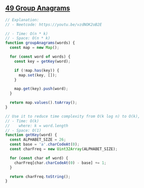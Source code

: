 ## [49 Group Anagrams](https://leetcode.com/problems/group-anagrams/description/)

<!-- notecardId: 1758829275432 -->

```js
// Explanation:
// - Neetcode: https://youtu.be/vzdNOK2oB2E

// - Time: O(n * k)
// - Space: O(n * k)
function groupAnagrams(words) {
  const map = new Map();

  for (const word of words) {
    const key = getKey(word);

    if (!map.has(key)) {
      map.set(key, []);
    }

    map.get(key).push(word);
  }

  return map.values().toArray();
}

// Use it to reduce time complexity from O(k log n) to O(k),
// - Time: O(k)
//    where: k = word.length
// - Space: O(1)
function getKey(word) {
  const ALPHABET_SIZE = 26;
  const base = 'a'.charCodeAt(0);
  const charFreq = new Uint32Array(ALPHABET_SIZE);

  for (const char of word) {
    charFreq[char.charCodeAt(0) - base] += 1;
  }

  return charFreq.toString();
}
```

